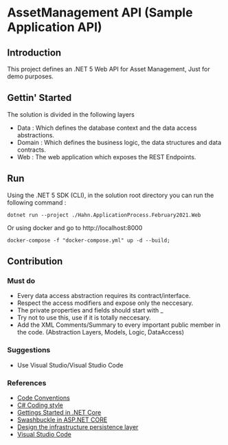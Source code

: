 # AssetManagement API (Sample Application API)

## Introduction
This project defines an .NET 5 Web API for Asset Management, Just for demo purposes.

## Gettin' Started
The solution is divided in the following layers 
- Data : Which defines the database context and the data access abstractions.
- Domain : Which defines the business logic, the data structures and data contracts.
- Web : The web application which exposes the REST Endpoints.

## Run
Using the .NET 5 SDK (CLI), in the solution root directory you can run the following command : 
```
dotnet run --project ./Hahn.ApplicationProcess.February2021.Web
```

Or using docker and go to http://localhost:8000
```
docker-compose -f "docker-compose.yml" up -d --build;
```

## Contribution
### Must do 
- Every data access abstraction requires its contract/interface.
- Respect the access modifiers and expose only the neccesary.
- The private properties and fields should start with _
- Try not to use this, use if it is totally neccesary.
- Add the XML Comments/Summary to every important public member in the code. (Abstraction Layers, Models, Logic, DataAccess)

### Suggestions 
- Use Visual Studio/Visual Studio Code

### References 
- [Code Conventions](https://docs.microsoft.com/en-us/dotnet/csharp/programming-guide/inside-a-program/coding-conventions)
- [C# Coding style](https://github.com/couven92/dotnet-corefx/blob/master/Documentation/coding-guidelines/coding-style.md)
- [Gettings Started in .NET Core](https://docs.microsoft.com/en-us/aspnet/core/tutorials/first-web-api?view=aspnetcore-3.1&tabs=visual-studio)
- [Swashbuckle in ASP.NET CORE](https://docs.microsoft.com/en-us/aspnet/core/tutorials/getting-started-with-swashbuckle?view=aspnetcore-3.1&tabs=visual-studio)
- [Design the infrastructure persistence layer](https://docs.microsoft.com/en-us/dotnet/architecture/microservices/microservice-ddd-cqrs-patterns/infrastructure-persistence-layer-design)
- [Visual Studio Code](https://github.com/Microsoft/vscode)
